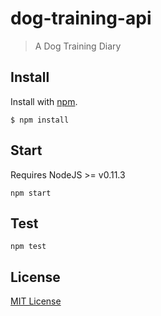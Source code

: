 # dog-training-api

> A Dog Training Diary

## Install

Install with [npm](https://npmjs.org).

```
$ npm install
```

## Start

Requires NodeJS >= v0.11.3

```
npm start
```

## Test

```
npm test
```

## License

[MIT License](http://en.wikipedia.org/wiki/MIT_License)
